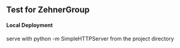 ## Test for ZehnerGroup ##


#### Local Deployment ####
serve with python -m SimpleHTTPServer from the project directory